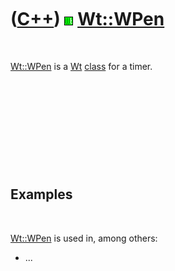 



 

 

 

 

 

([C++](Cpp.md)) ![Wt](PicWt.png) [Wt::WPen](CppWPen.md)
=========================================================

 

[Wt::WPen](CppWPen.md) is a [Wt](CppWt.md) [class](CppClass.htm) for a
timer.

 

 

 

 

 

Examples
--------

 

[Wt::WPen](CppWPen.md) is used in, among others:

-   ...

 

 

 

 

 





 



